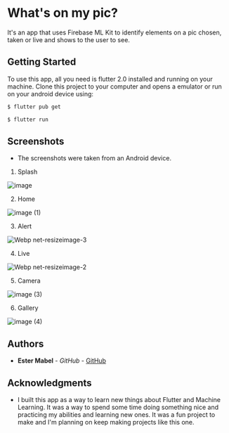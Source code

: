 # What's on my pic?

It's an app that uses Firebase ML Kit to identify elements on a pic chosen, taken or live and shows to the user to see.


## Getting Started

To use this app, all you need is flutter 2.0 installed and running on your machine. Clone this project to your computer and opens a emulator or run on your android device using: 

```sh
$ flutter pub get
```
```sh
$ flutter run
```

## Screenshots

* The screenshots were taken from an Android device.

1. Splash

![image](https://user-images.githubusercontent.com/51540772/125129067-48dc8700-e0d5-11eb-823d-90c65fe21bde.png)

2. Home

![image (1)](https://user-images.githubusercontent.com/51540772/125129097-4ed26800-e0d5-11eb-8e0c-4077f9db0172.png)

3. Alert

![Webp net-resizeimage-3](https://user-images.githubusercontent.com/51540772/125343110-124c7980-e32c-11eb-9ae6-c6cafa1b5bc9.png)

4. Live

![Webp net-resizeimage-2](https://user-images.githubusercontent.com/51540772/125342992-edf09d00-e32b-11eb-9f9b-b55f0d3a7123.png)

5. Camera

![image (3)](https://user-images.githubusercontent.com/51540772/125129113-51cd5880-e0d5-11eb-9fb4-2c638262e8fe.png)

6. Gallery

![image (4)](https://user-images.githubusercontent.com/51540772/125129116-53971c00-e0d5-11eb-9c83-2fd9585712eb.png)


## Authors

* **Ester Mabel** - *GitHub* - [GitHub](https://github.com/estermabel)

## Acknowledgments

* I built this app as a way to learn new things about Flutter and Machine Learning. It was a way to spend some time doing something nice and practicing my abilities and learning new ones. It was a fun project to make and I'm planning on keep making projects like this one.
